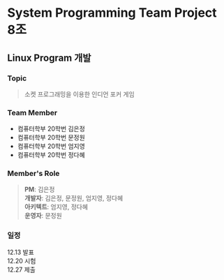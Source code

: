 # System Programming Team Project 8조
## Linux Program 개발
### Topic
> 소켓 프로그래밍을 이용한 인디언 포커 게임  
  

### Team Member
* 컴퓨터학부 20학번 김은정
* 컴퓨터학부 20학번 문정원
* 컴퓨터학부 20학번 엄지영
* 컴퓨터학부 20학번 정다혜

### Member's Role
> **PM**: 김은정  
> **개발자**: 김은정, 문정원, 엄지영, 정다혜  
> **아키텍트**: 엄지영, 정다혜  
> **운영자**: 문정원  


### 일정
12.13 발표</br>
12.20 시험</br>
12.27 제출</br>
